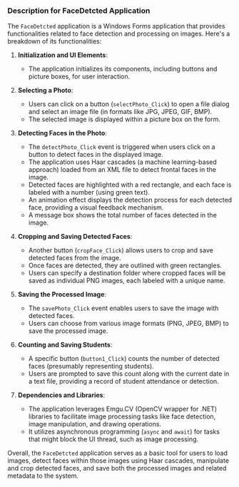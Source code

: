 ### Description for FaceDetcted Application

The `FaceDetcted` application is a Windows Forms application that provides functionalities related to face detection and processing on images. Here's a breakdown of its functionalities:

1. **Initialization and UI Elements**: 
    - The application initializes its components, including buttons and picture boxes, for user interaction.
    
2. **Selecting a Photo**: 
    - Users can click on a button (`selectPhoto_Click`) to open a file dialog and select an image file (in formats like JPG, JPEG, GIF, BMP). 
    - The selected image is displayed within a picture box on the form.

3. **Detecting Faces in the Photo**:
    - The `detectPhoto_Click` event is triggered when users click on a button to detect faces in the displayed image.
    - The application uses Haar cascades (a machine learning-based approach) loaded from an XML file to detect frontal faces in the image.
    - Detected faces are highlighted with a red rectangle, and each face is labeled with a number (using green text). 
    - An animation effect displays the detection process for each detected face, providing a visual feedback mechanism.
    - A message box shows the total number of faces detected in the image.

4. **Cropping and Saving Detected Faces**: 
    - Another button (`cropFace_Click`) allows users to crop and save detected faces from the image.
    - Once faces are detected, they are outlined with green rectangles.
    - Users can specify a destination folder where cropped faces will be saved as individual PNG images, each labeled with a unique name.

5. **Saving the Processed Image**: 
    - The `savePhoto_Click` event enables users to save the image with detected faces. 
    - Users can choose from various image formats (PNG, JPEG, BMP) to save the processed image.

6. **Counting and Saving Students**:
    - A specific button (`button1_Click`) counts the number of detected faces (presumably representing students).
    - Users are prompted to save this count along with the current date in a text file, providing a record of student attendance or detection.

7. **Dependencies and Libraries**:
    - The application leverages Emgu.CV (OpenCV wrapper for .NET) libraries to facilitate image processing tasks like face detection, image manipulation, and drawing operations.
    - It utilizes asynchronous programming (`async` and `await`) for tasks that might block the UI thread, such as image processing.

Overall, the `FaceDetcted` application serves as a basic tool for users to load images, detect faces within those images using Haar cascades, manipulate and crop detected faces, and save both the processed images and related metadata to the system.
